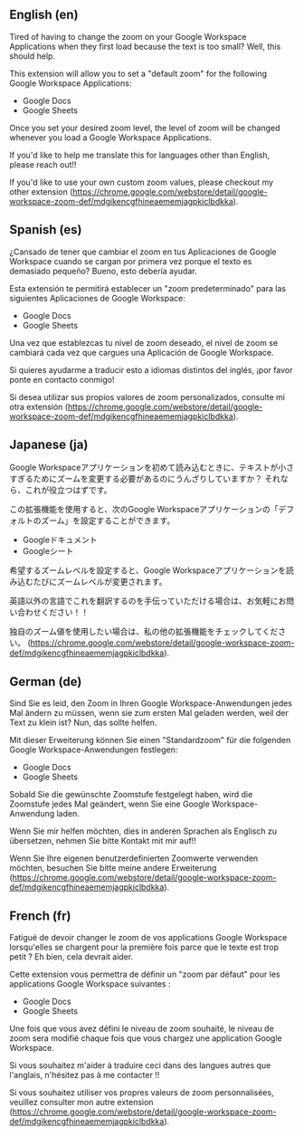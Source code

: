 ## English (en)

Tired of having to change the zoom on your Google Workspace Applications when they first load because the text is too small? Well, this should help.

This extension will allow you to set a "default zoom" for the following Google Workspace Applications:

- Google Docs
- Google Sheets

Once you set your desired zoom level, the level of zoom will be changed whenever you load a Google Workspace Applications.

If you'd like to help me translate this for languages other than English, please reach out!!

If you'd like to use your own custom zoom values, please checkout my other extension (https://chrome.google.com/webstore/detail/google-workspace-zoom-def/mdgikencgfhineaememjagpkiclbdkka).

## Spanish (es)

¿Cansado de tener que cambiar el zoom en tus Aplicaciones de Google Workspace cuando se cargan por primera vez porque el texto es demasiado pequeño? Bueno, esto debería ayudar.

Esta extensión te permitirá establecer un "zoom predeterminado" para las siguientes Aplicaciones de Google Workspace:

- Google Docs
- Google Sheets

Una vez que establezcas tu nivel de zoom deseado, el nivel de zoom se cambiará cada vez que cargues una Aplicación de Google Workspace.

Si quieres ayudarme a traducir esto a idiomas distintos del inglés, ¡por favor ponte en contacto conmigo!

Si desea utilizar sus propios valores de zoom personalizados, consulte mi otra extensión (https://chrome.google.com/webstore/detail/google-workspace-zoom-def/mdgikencgfhineaememjagpkiclbdkka).

## Japanese (ja)

Google Workspaceアプリケーションを初めて読み込むときに、テキストが小さすぎるためにズームを変更する必要があるのにうんざりしていますか？ それなら、これが役立つはずです。

この拡張機能を使用すると、次のGoogle Workspaceアプリケーションの「デフォルトのズーム」を設定することができます。

- Googleドキュメント
- Googleシート

希望するズームレベルを設定すると、Google Workspaceアプリケーションを読み込むたびにズームレベルが変更されます。

英語以外の言語でこれを翻訳するのを手伝っていただける場合は、お気軽にお問い合わせください！！

独自のズーム値を使用したい場合は、私の他の拡張機能をチェックしてください。 (https://chrome.google.com/webstore/detail/google-workspace-zoom-def/mdgikencgfhineaememjagpkiclbdkka).

## German (de)

Sind Sie es leid, den Zoom in Ihren Google Workspace-Anwendungen jedes Mal ändern zu müssen, wenn sie zum ersten Mal geladen werden, weil der Text zu klein ist? Nun, das sollte helfen.

Mit dieser Erweiterung können Sie einen "Standardzoom" für die folgenden Google Workspace-Anwendungen festlegen:

- Google Docs
- Google Sheets

Sobald Sie die gewünschte Zoomstufe festgelegt haben, wird die Zoomstufe jedes Mal geändert, wenn Sie eine Google Workspace-Anwendung laden.

Wenn Sie mir helfen möchten, dies in anderen Sprachen als Englisch zu übersetzen, nehmen Sie bitte Kontakt mit mir auf!!

Wenn Sie Ihre eigenen benutzerdefinierten Zoomwerte verwenden möchten, besuchen Sie bitte meine andere Erweiterung (https://chrome.google.com/webstore/detail/google-workspace-zoom-def/mdgikencgfhineaememjagpkiclbdkka).

## French (fr)

Fatigué de devoir changer le zoom de vos applications Google Workspace lorsqu'elles se chargent pour la première fois parce que le texte est trop petit ? Eh bien,
cela devrait aider.

Cette extension vous permettra de définir un "zoom par défaut" pour les applications Google Workspace suivantes :

- Google Docs
- Google Sheets

Une fois que vous avez défini le niveau de zoom souhaité, le niveau de zoom sera modifié chaque fois que vous chargez une application Google Workspace.

Si vous souhaitez m'aider à traduire ceci dans des langues autres que l'anglais, n'hésitez pas à me contacter !!

Si vous souhaitez utiliser vos propres valeurs de zoom personnalisées, veuillez consulter mon autre extension (https://chrome.google.com/webstore/detail/google-workspace-zoom-def/mdgikencgfhineaememjagpkiclbdkka).